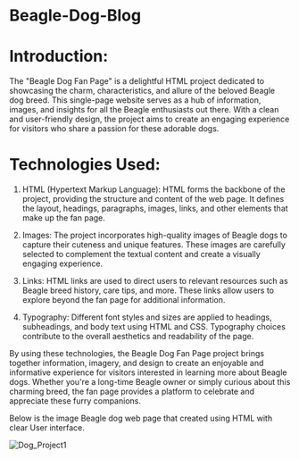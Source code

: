 # Beagle-Dog-Blog
# Introduction:
The "Beagle Dog Fan Page" is a delightful HTML project dedicated to showcasing the charm, characteristics, and allure of the beloved Beagle dog breed. This single-page website serves as a hub of information, images, and insights for all the Beagle enthusiasts out there. With a clean and user-friendly design, the project aims to create an engaging experience for visitors who share a passion for these adorable dogs.

# Technologies Used:

1. HTML (Hypertext Markup Language): HTML forms the backbone of the project, providing the structure and content of the web page. It defines the layout, headings, paragraphs, images, links, and other 
   elements that make up the fan page.
2. Images: The project incorporates high-quality images of Beagle dogs to capture their cuteness and unique features. These images are carefully selected to complement the textual content and create a 
   visually engaging experience.

3. Links: HTML links are used to direct users to relevant resources such as Beagle breed history, care tips, and more. These links allow users to explore beyond the fan page for additional information.

4. Typography: Different font styles and sizes are applied to headings, subheadings, and body text using HTML and CSS. Typography choices contribute to the overall aesthetics and readability of the page.

By using these technologies, the Beagle Dog Fan Page project brings together information, imagery, and design to create an enjoyable and informative experience for visitors interested in learning more about Beagle dogs. Whether you're a long-time Beagle owner or simply curious about this charming breed, the fan page provides a platform to celebrate and appreciate these furry companions.

Below is the image Beagle dog web page that created using HTML with clear User interface.

![Dog_Project1](https://github.com/Saipavan8790/Beagle-Blog/assets/127079433/c4d27383-b970-4f67-a844-780703150250)
